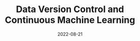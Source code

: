 ---
title: "Data Version Control and Continuous Machine Learning"
date: 2022-08-21
date_format: "%Y-%m-%d"
categories:
  - blog
tags:
  - dvc
  - cml
  - CI/CD
---